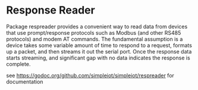 # Response Reader

Package respreader provides a convenient way to read data from devices that use
prompt/response protocols such as Modbus (and other RS485 protocols) and modem
AT commands. The fundamental assumption is a device takes some variable amount of
time to respond to a request, formats up a packet, and then streams it out the
serial port. Once the response data starts streaming, and significant gap with
no data indicates the response is complete.

see https://godoc.org/github.com/simpleiot/simpleiot/respreader for
documentation
